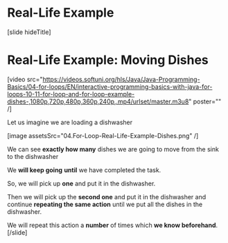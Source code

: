 # Real-Life Example

[slide hideTitle]
# Real-Life Example: Moving Dishes

[video src="https://videos.softuni.org/hls/Java/Java-Programming-Basics/04-for-loops/EN/interactive-programming-basics-with-java-for-loops-10-11-for-loop-and-for-loop-example-dishes-,1080p,720p,480p,360p,240p,.mp4/urlset/master.m3u8" poster="" /]

Let us imagine we are loading a dishwasher

[image assetsSrc="04.For-Loop-Real-Life-Example-Dishes.png" /]

We can see **exactly how many** dishes we are going to move from the sink to the dishwasher

We **will keep going** **until** we have completed the task.

So, we will pick up **one** and put it in the dishwasher.

Then we will pick up the **second one** and put it in the dishwasher and continue **repeating the same action** until we put all the dishes in the dishwasher.

We will repeat this action a **number** of times which **we know beforehand**.
[/slide]
